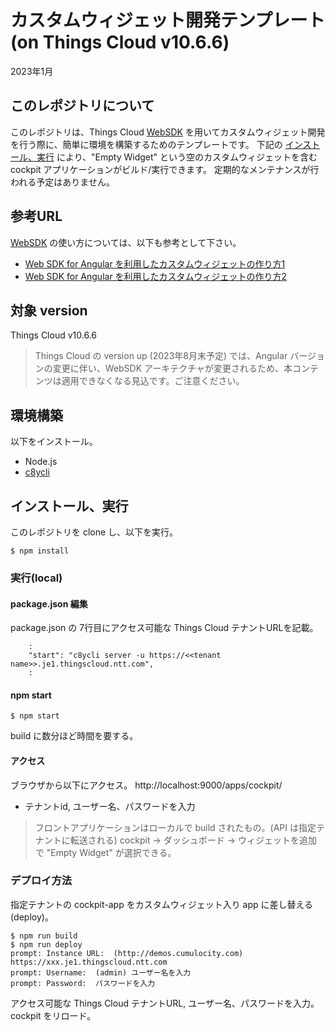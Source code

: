 # カスタムウィジェット開発テンプレート (on Things Cloud v10.6.6)

2023年1月

## このレポジトリについて

このレポジトリは、Things Cloud [WebSDK](https://developer.ntt.com/iot/docs/web/introduction/) を用いてカスタムウィジェット開発を行う際に、簡単に環境を構築するためのテンプレートです。
下記の [インストール、実行](#インストール実行) により、"Empty Widget" という空のカスタムウィジェットを含む cockpit アプリケーションがビルド/実行できます。
定期的なメンテナンスが行われる予定はありません。

## 参考URL

[WebSDK](https://developer.ntt.com/iot/docs/web/introduction/) の使い方については、以下も参考として下さい。

- [Web SDK for Angular を利用したカスタムウィジェットの作り方1](https://developer.ntt.com/iot/docs/report/websdk019/)
- [Web SDK for Angular を利用したカスタムウィジェットの作り方2](https://developer.ntt.com/iot/docs/report/websdk020/)

## 対象 version

Things Cloud v10.6.6

> Things Cloud の version up (2023年8月末予定) では、Angular バージョンの変更に伴い、WebSDK アーキテクチャが変更されるため、本コンテンツは適用できなくなる見込です。ご注意ください。

## 環境構築

以下をインストール。
- Node.js
- [c8ycli](https://developer.ntt.com/iot/docs/web/angular/#cli)

## インストール、実行

このレポジトリを clone し、以下を実行。

```
$ npm install
```

### 実行(local)

#### package.json 編集

package.json の 7行目にアクセス可能な Things Cloud テナントURLを記載。
```
    :
    "start": "c8ycli server -u https://<<tenant name>>.je1.thingscloud.ntt.com",
    :
```

#### npm start
```
$ npm start
```
build に数分ほど時間を要する。

#### アクセス

ブラウザから以下にアクセス。
http://localhost:9000/apps/cockpit/

- テナントid, ユーザー名、パスワードを入力

> フロントアプリケーションはローカルで build されたもの。(API は指定テナントに転送される)
> cockpit → ダッシュボード → ウィジェットを追加　で "Empty Widget" が選択できる。

### デプロイ方法

指定テナントの cockpit-app をカスタムウィジェット入り app に差し替える(deploy)。

```
$ npm run build
$ npm run deploy
prompt: Instance URL:  (http://demos.cumulocity.com) https://xxx.je1.thingscloud.ntt.com
prompt: Username:  (admin) ユーザー名を入力
prompt: Password:  パスワードを入力
```

アクセス可能な Things Cloud テナントURL, ユーザー名、パスワードを入力。
cockpit をリロード。

